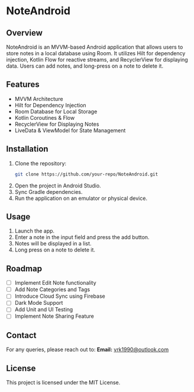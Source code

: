 # NoteAndroid

## Overview
NoteAndroid is an MVVM-based Android application that allows users to store notes in a local database using Room. It utilizes Hilt for dependency injection, Kotlin Flow for reactive streams, and RecyclerView for displaying data. Users can add notes, and long-press on a note to delete it.

## Features
- MVVM Architecture
- Hilt for Dependency Injection
- Room Database for Local Storage
- Kotlin Coroutines & Flow
- RecyclerView for Displaying Notes
- LiveData & ViewModel for State Management

## Installation
1. Clone the repository:
   ```sh
   git clone https://github.com/your-repo/NoteAndroid.git
   ```
2. Open the project in Android Studio.
3. Sync Gradle dependencies.
4. Run the application on an emulator or physical device.

## Usage
1. Launch the app.
2. Enter a note in the input field and press the add button.
3. Notes will be displayed in a list.
4. Long press on a note to delete it.

## Roadmap
- [ ] Implement Edit Note functionality
- [ ] Add Note Categories and Tags
- [ ] Introduce Cloud Sync using Firebase
- [ ] Dark Mode Support
- [ ] Add Unit and UI Testing
- [ ] Implement Note Sharing Feature

## Contact
For any queries, please reach out to:
**Email:** vrk1990@outlook.com

## License
This project is licensed under the MIT License.

